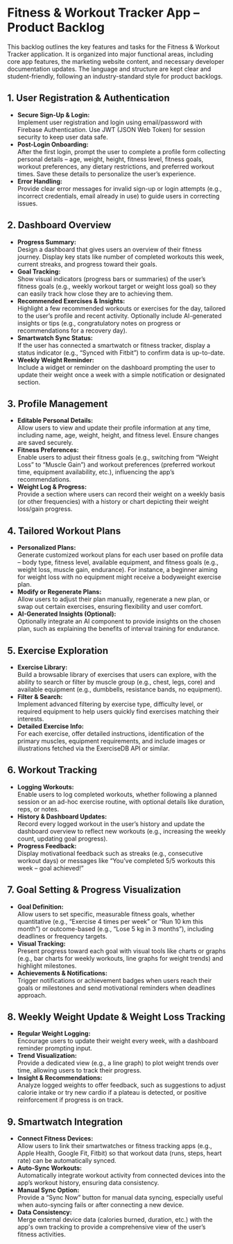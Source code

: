 # Fitness & Workout Tracker App – Product Backlog

This backlog outlines the key features and tasks for the Fitness & Workout Tracker application. It is organized into major functional areas, including core app features, the marketing website content, and necessary developer documentation updates. The language and structure are kept clear and student-friendly, following an industry-standard style for product backlogs.

## 1. User Registration & Authentication
- **Secure Sign-Up & Login:**  
  Implement user registration and login using email/password with Firebase Authentication. Use JWT (JSON Web Token) for session security to keep user data safe.
- **Post-Login Onboarding:**  
  After the first login, prompt the user to complete a profile form collecting personal details – age, weight, height, fitness level, fitness goals, workout preferences, any dietary restrictions, and preferred workout times. Save these details to personalize the user’s experience.
- **Error Handling:**  
  Provide clear error messages for invalid sign-up or login attempts (e.g., incorrect credentials, email already in use) to guide users in correcting issues.

## 2. Dashboard Overview
- **Progress Summary:**  
  Design a dashboard that gives users an overview of their fitness journey. Display key stats like number of completed workouts this week, current streaks, and progress toward their goals.
- **Goal Tracking:**  
  Show visual indicators (progress bars or summaries) of the user’s fitness goals (e.g., weekly workout target or weight loss goal) so they can easily track how close they are to achieving them.
- **Recommended Exercises & Insights:**  
  Highlight a few recommended workouts or exercises for the day, tailored to the user’s profile and recent activity. Optionally include AI-generated insights or tips (e.g., congratulatory notes on progress or recommendations for a recovery day).
- **Smartwatch Sync Status:**  
  If the user has connected a smartwatch or fitness tracker, display a status indicator (e.g., “Synced with Fitbit”) to confirm data is up-to-date.
- **Weekly Weight Reminder:**  
  Include a widget or reminder on the dashboard prompting the user to update their weight once a week with a simple notification or designated section.

## 3. Profile Management
- **Editable Personal Details:**  
  Allow users to view and update their profile information at any time, including name, age, weight, height, and fitness level. Ensure changes are saved securely.
- **Fitness Preferences:**  
  Enable users to adjust their fitness goals (e.g., switching from “Weight Loss” to “Muscle Gain”) and workout preferences (preferred workout time, equipment availability, etc.), influencing the app’s recommendations.
- **Weight Log & Progress:**  
  Provide a section where users can record their weight on a weekly basis (or other frequencies) with a history or chart depicting their weight loss/gain progress.

## 4. Tailored Workout Plans
- **Personalized Plans:**  
  Generate customized workout plans for each user based on profile data – body type, fitness level, available equipment, and fitness goals (e.g., weight loss, muscle gain, endurance). For instance, a beginner aiming for weight loss with no equipment might receive a bodyweight exercise plan.
- **Modify or Regenerate Plans:**  
  Allow users to adjust their plan manually, regenerate a new plan, or swap out certain exercises, ensuring flexibility and user comfort.
- **AI-Generated Insights (Optional):**  
  Optionally integrate an AI component to provide insights on the chosen plan, such as explaining the benefits of interval training for endurance.

## 5. Exercise Exploration
- **Exercise Library:**  
  Build a browsable library of exercises that users can explore, with the ability to search or filter by muscle group (e.g., chest, legs, core) and available equipment (e.g., dumbbells, resistance bands, no equipment).
- **Filter & Search:**  
  Implement advanced filtering by exercise type, difficulty level, or required equipment to help users quickly find exercises matching their interests.
- **Detailed Exercise Info:**  
  For each exercise, offer detailed instructions, identification of the primary muscles, equipment requirements, and include images or illustrations fetched via the ExerciseDB API or similar.

## 6. Workout Tracking
- **Logging Workouts:**  
  Enable users to log completed workouts, whether following a planned session or an ad-hoc exercise routine, with optional details like duration, reps, or notes.
- **History & Dashboard Updates:**  
  Record every logged workout in the user’s history and update the dashboard overview to reflect new workouts (e.g., increasing the weekly count, updating goal progress).
- **Progress Feedback:**  
  Display motivational feedback such as streaks (e.g., consecutive workout days) or messages like “You’ve completed 5/5 workouts this week – goal achieved!”

## 7. Goal Setting & Progress Visualization
- **Goal Definition:**  
  Allow users to set specific, measurable fitness goals, whether quantitative (e.g., “Exercise 4 times per week” or “Run 10 km this month”) or outcome-based (e.g., “Lose 5 kg in 3 months”), including deadlines or frequency targets.
- **Visual Tracking:**  
  Present progress toward each goal with visual tools like charts or graphs (e.g., bar charts for weekly workouts, line graphs for weight trends) and highlight milestones.
- **Achievements & Notifications:**  
  Trigger notifications or achievement badges when users reach their goals or milestones and send motivational reminders when deadlines approach.

## 8. Weekly Weight Update & Weight Loss Tracking
- **Regular Weight Logging:**  
  Encourage users to update their weight every week, with a dashboard reminder prompting input.
- **Trend Visualization:**  
  Provide a dedicated view (e.g., a line graph) to plot weight trends over time, allowing users to track their progress.
- **Insight & Recommendations:**  
  Analyze logged weights to offer feedback, such as suggestions to adjust calorie intake or try new cardio if a plateau is detected, or positive reinforcement if progress is on track.

## 9. Smartwatch Integration
- **Connect Fitness Devices:**  
  Allow users to link their smartwatches or fitness tracking apps (e.g., Apple Health, Google Fit, Fitbit) so that workout data (runs, steps, heart rate) can be automatically synced.
- **Auto-Sync Workouts:**  
  Automatically integrate workout activity from connected devices into the app’s workout history, ensuring data consistency.
- **Manual Sync Option:**  
  Provide a “Sync Now” button for manual data syncing, especially useful when auto-syncing fails or after connecting a new device.
- **Data Consistency:**  
  Merge external device data (calories burned, duration, etc.) with the app's own tracking to provide a comprehensive view of the user’s fitness activities.